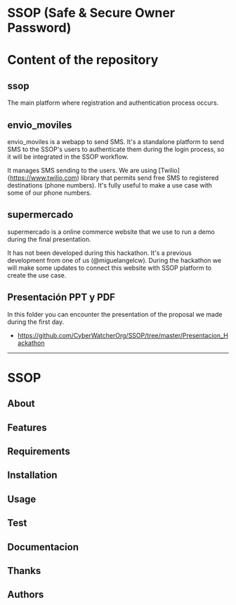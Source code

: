# SSOP (Safe & Secure Owner Password)

# Content of the repository

## ssop

The main platform where registration and authentication process occurs.

## envio_moviles

envio_moviles is a webapp to send SMS. It's a standalone platform to send SMS to the SSOP's users to authenticate them during the login
process, so it will be integrated in the SSOP workflow. 

It manages SMS sending to the users. We are using [Twilio]{https://www.twilio.com) library that permits send
free SMS to registered destinations (phone numbers). It's fully useful to make a use case with some of our phone numbers.

## supermercado

supermercado is a online commerce website that we use to run a demo during the final presentation.

It has not been developed during this hackathon. It's a previous development from one of us (@miguelangelcw). During the hackathon we will
make some updates to connect this website with SSOP platform to create the use case.

## Presentación PPT y PDF

In this folder you can encounter the presentation of the proposal we made during the first day.

*   https://github.com/CyberWatcherOrg/SSOP/tree/master/Presentacion_Hackathon

---

# SSOP

## About

## Features

## Requirements

## Installation

## Usage

## Test

## Documentacion

## Thanks

## Authors
